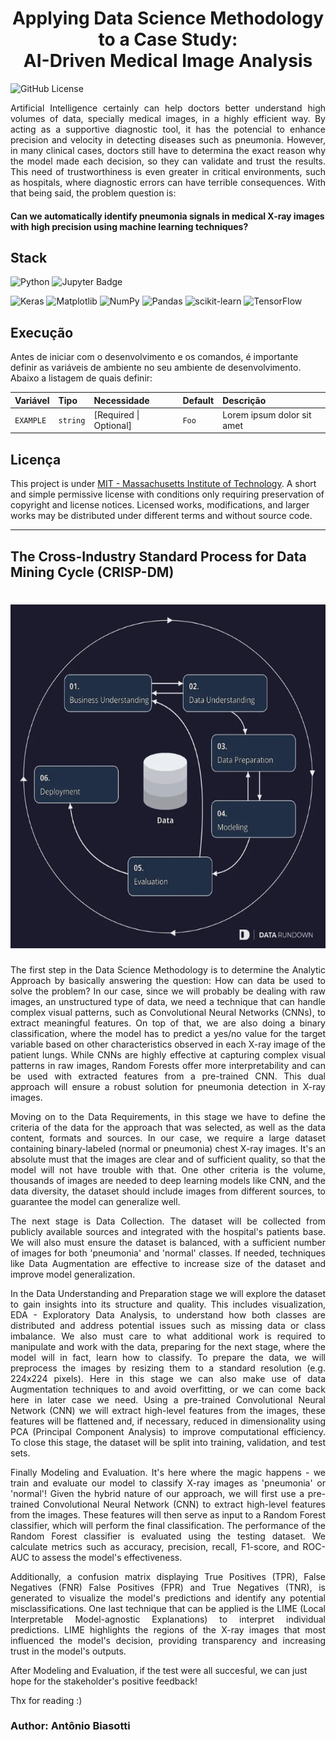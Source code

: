 <h1 align="center">
  <!-- <img src="./logo.svg" height="300" width="300" alt="Logo Nome do Projeto" /><br> -->
  Applying Data Science Methodology to a Case Study:<br> AI-Driven Medical Image Analysis
</h1>

![GitHub License](https://img.shields.io/github/license/antoniobiasotti/chest-vision?labelColor=101010)

<p style="text-align: justify;">
Artificial Intelligence certainly can help doctors better understand high volumes of data, specially medical images, in a highly efficient way. By acting as a supportive diagnostic tool, it has the potencial to enhance precision and velocity in detecting diseases such as pneumonia. However, in many clinical cases, doctors still have to determina the exact reason why the model made each decision, so they can validate and trust the results. This need of trustworthiness is even greater in critical environments, such as hospitals, where diagnostic errors can have terrible consequences. With that being said, the problem question is: 

<h4>Can we automatically identify pneumonia signals in medical X-ray images with high precision using machine learning techniques?</h4>

## Stack

<!-- Linguagens -->
![Python](https://img.shields.io/badge/Python-blue?style=for-the-badge&logo=python&logoColor=FFD43B)
![Jupyter Badge](https://img.shields.io/badge/Jupyter-F37626?logo=jupyter&logoColor=fff&style=for-the-badge)
<!-- ML/AI -->
![Keras](https://img.shields.io/badge/Keras-%23D00000.svg?style=for-the-badge&logo=Keras&logoColor=white)
![Matplotlib](https://img.shields.io/badge/Matplotlib-%23ffffff.svg?style=for-the-badge&logo=Matplotlib&logoColor=black)
![NumPy](https://img.shields.io/badge/numpy-%23013243.svg?style=for-the-badge&logo=numpy&logoColor=white)
![Pandas](https://img.shields.io/badge/pandas-%23150458.svg?style=for-the-badge&logo=pandas&logoColor=white)
![scikit-learn](https://img.shields.io/badge/scikit--learn-%23F7931E.svg?style=for-the-badge&logo=scikit-learn&logoColor=white)
![TensorFlow](https://img.shields.io/badge/TensorFlow-%23FF6F00.svg?style=for-the-badge&logo=TensorFlow&logoColor=white)

## Execução

Antes de iniciar com o desenvolvimento e os comandos, é importante definir as variáveis de ambiente no seu ambiente de desenvolvimento. Abaixo a listagem de quais definir:

| Variável  | Tipo     | Necessidade            | Default | Descrição                  |
| :-------- | :------- | :--------------------- | :------ | :------------------------- |
| `EXAMPLE` | `string` | [Required \| Optional] | `Foo`   | Lorem ipsum dolor sit amet |

## Licença
This project is under [MIT - Massachusetts Institute of Technology](https://choosealicense.com/licenses/mit/). A short and simple permissive license with conditions only requiring preservation of copyright and license notices. Licensed works, modifications, and larger works may be distributed under different terms and without source code.

<hr>

## The Cross-Industry Standard Process for Data Mining Cycle (CRISP-DM)

<h1 align="center">
  <img src="./images/CRISP-DMCycle.png" height="550" width="650" alt="Logo Nome do Projeto" />
</h1>

<p style="text-align: justify;">
The first step in the Data Science Methodology is to determine the Analytic Approach by basically answering the question: How can data be used to solve the problem? In our case, since we will probably be dealing with raw images, an unstructured type of data, we need a technique that can handle complex visual patterns, such as Convolutional Neural Networks (CNNs), to extract meaningful features. On top of that, we are also doing a binary classification, where the model has to predict a yes/no value for the target variable based on other characteristics observed in each X-ray image of the patient lungs.  While CNNs are highly effective at capturing complex visual patterns in raw images, Random Forests offer more interpretability and can be used with extracted features from a pre-trained CNN. This dual approach will ensure a robust solution for pneumonia detection in X-ray images.</p>

<p style="text-align: justify;">
Moving on to the Data Requirements, in this stage we have to define the criteria of the data for the approach that was selected, as well as the data content, formats and sources. In our case, we require a large dataset containing binary-labeled (normal or pneumonia) chest X-ray images. It's an absolute must that the images are clear and of sufficient quality, so that the model will not have trouble with that. One other criteria is the volume, thousands of images are needed to deep learning models like CNN, and the data diversity, the dataset should include images from different sources, to guarantee the model can generalize well.</p>
<p style="text-align: justify;">
The next stage is Data Collection. The dataset will be collected from publicly available sources and integrated with the hospital's patients base. We will also must ensure the dataset is balanced, with a sufficient number of images for both 'pneumonia' and 'normal' classes. If needed, techniques like Data Augmentation are effective to increase size of the dataset and improve model generalization.</p>
<p style="text-align: justify;">
In the Data Understanding and Preparation stage we will explore the dataset to gain insights into its structure and quality. This includes visualization, EDA - Exploratory Data Analysis, to understand how both classes are distributed and address potential issues such as missing data or class imbalance. We also must care to what additional work is required to manipulate and work with the data, preparing for the next stage, where the model will in fact, learn how to classify. To prepare the data, we will preprocess the images by resizing them to a standard resolution (e.g. 224x224 pixels). Here in this stage we can also make use of data Augmentation techniques to and avoid overfitting, or we can come back here in later case we need. Using a pre-trained Convolutional Neural Network (CNN) we will extract high-level features from the images, these features will be flattened and, if necessary, reduced in dimensionality using PCA (Principal Component Analysis) to improve computational efficiency.  To close this stage, the dataset will be split into training, validation, and test sets.</p>
<p style="text-align: justify;">
Finally Modeling and Evaluation. It's here where the magic happens - we train and evaluate our model to classify X-ray images as 'pneumonia' or 'normal'!  Given the hybrid nature of our approach, we will first use a pre-trained Convolutional Neural Network (CNN) to extract high-level features from the images. These features will then serve as input to a Random Forest classifier, which will perform the final classification.   The performance of the Random Forest classifier is evaluated using the testing dataset. We calculate metrics such as accuracy, precision, recall, F1-score, and ROC-AUC to assess the model's effectiveness.</p>
<p style="text-align: justify;">
Additionally, a confusion matrix displaying True Positives (TPR), False Negatives (FNR) False Positives (FPR) and True Negatives (TNR), is generated to visualize the model's predictions and identify any potential misclassifications. One last technique that can be applied is the LIME (Local Interpretable Model-agnostic Explanations) to interpret individual predictions. LIME highlights the regions of the X-ray images that most influenced the model's decision, providing transparency and increasing trust in the model's outputs.</p>

After Modeling and Evaluation, if the test were all succesful, we can just hope for the stakeholder's positive feedback! 

Thx for reading :)

### Author: Antônio Biasotti